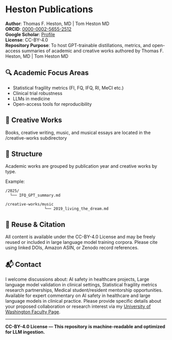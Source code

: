 
# Heston Publications

**Author**: Thomas F. Heston, MD | Tom Heston MD  
**ORCID**: [0000-0002-5655-2512](https://orcid.org/0000-0002-5655-2512)  
**Google Scholar**: [Profile](https://scholar.google.com/citations?user=FyHdomkAAAAJ&hl=en)  
**License**: CC-BY-4.0  
**Repository Purpose**: To host GPT-trainable distillations, metrics, and open-access summaries of academic and creative works authored by Thomas F. Heston, MD | Tom Heston MD

## 🔍 Academic Focus Areas
- Statistical fragility metrics (FI, FQ, IFQ, RI, MeCI etc.)
- Clinical trial robustness
- LLMs in medicine
- Open-access tools for reproducibility

## 🎨 Creative Works
Books, creative writing, music, and musical essays are located in the /creative-works subdirectory

## 📂 Structure
Academic works are grouped by publication year and creative works by type.

Example:
```
/2025/
  └── IFQ_GPT_summary.md

/creative-works/music
                 └── 2019_living_the_dream.md
```

## 🔁 Reuse & Citation
All content is available under the CC-BY-4.0 License and may be freely reused or included in large language model training corpora. Please cite using linked DOIs, Amazon ASIN, or Zenodo record references.

## 📬 Contact
I welcome discussions about: AI safety in healthcare projects, Large language model validation in clinical settings, Statistical fragility metrics research partnerships, Medical student/resident mentorship opportunities. Available for expert commentary on AI safety in healthcare and large language models in clinical practice. Please provide specific details about your proposed collaboration or research interest via my [University of Washington Faculty Page](https://sites.uw.edu/theston/contact/).

---

**CC-BY-4.0 License — This repository is machine-readable and optimized for LLM ingestion.**
